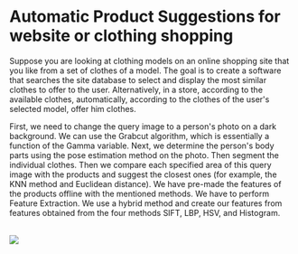 # Automatic Product Suggestions for website or clothing shopping
 
Suppose you are looking at clothing models on an online shopping site that you like from a set of clothes of a model. The goal is to create a software that searches the site database to select and display the most similar clothes to offer to the user. Alternatively, in a store, according to the available clothes, automatically, according to the clothes of the user's selected model, offer him clothes.

First, we need to change the query image to a person's photo on a dark background. We can use the Grabcut algorithm, which is essentially a function of the Gamma variable.
Next, we determine the person's body parts using the pose estimation method on the photo. Then segment the individual clothes. Then we compare each specified area of this query image with the products and suggest the closest ones (for example, the KNN method and Euclidean distance). We have pre-made the features of the products offline with the mentioned methods.
We have to perform Feature Extraction. We use a hybrid method and create our features from features obtained from the four methods SIFT,  LBP, HSV, and Histogram.

<br/><img src='https://github.com/MohammadAhmadig/MohammadAhmadig.github.io/blob/master/images/automatic-product.png'>
